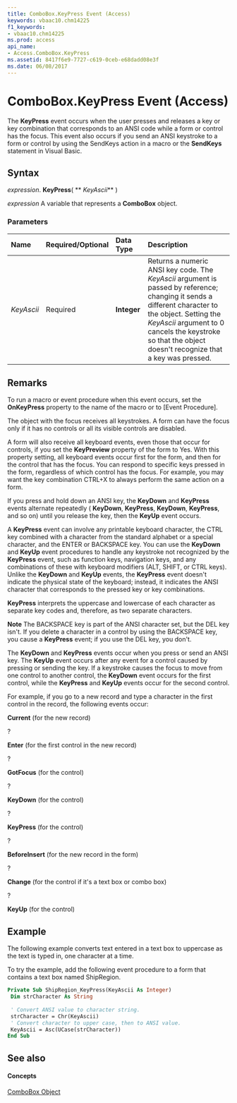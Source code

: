 ```yaml
---
title: ComboBox.KeyPress Event (Access)
keywords: vbaac10.chm14225
f1_keywords:
- vbaac10.chm14225
ms.prod: access
api_name:
- Access.ComboBox.KeyPress
ms.assetid: 8417f6e9-7727-c619-0ceb-e68dadd08e3f
ms.date: 06/08/2017
---
```



# ComboBox.KeyPress Event (Access)

The **KeyPress** event occurs when the user presses and releases a key or key combination that corresponds to an ANSI code while a form or control has the focus. This event also occurs if you send an ANSI keystroke to a form or control by using the SendKeys action in a macro or the **SendKeys** statement in Visual Basic.


## Syntax

 _expression_. **KeyPress**( ** _KeyAscii_** )

 _expression_ A variable that represents a **ComboBox** object.


### Parameters



|**Name**|**Required/Optional**|**Data Type**|**Description**|
|:-----|:-----|:-----|:-----|
| _KeyAscii_|Required|**Integer**| Returns a numeric ANSI key code. The _KeyAscii_ argument is passed by reference; changing it sends a different character to the object. Setting the _KeyAscii_ argument to 0 cancels the keystroke so that the object doesn't recognize that a key was pressed.|

## Remarks

To run a macro or event procedure when this event occurs, set the **OnKeyPress** property to the name of the macro or to [Event Procedure].

The object with the focus receives all keystrokes. A form can have the focus only if it has no controls or all its visible controls are disabled.

A form will also receive all keyboard events, even those that occur for controls, if you set the **KeyPreview** property of the form to Yes. With this property setting, all keyboard events occur first for the form, and then for the control that has the focus. You can respond to specific keys pressed in the form, regardless of which control has the focus. For example, you may want the key combination CTRL+X to always perform the same action on a form.

If you press and hold down an ANSI key, the **KeyDown** and **KeyPress** events alternate repeatedly ( **KeyDown**, **KeyPress**, **KeyDown**, **KeyPress**, and so on) until you release the key, then the **KeyUp** event occurs.

A **KeyPress** event can involve any printable keyboard character, the CTRL key combined with a character from the standard alphabet or a special character, and the ENTER or BACKSPACE key. You can use the **KeyDown** and **KeyUp** event procedures to handle any keystroke not recognized by the **KeyPress** event, such as function keys, navigation keys, and any combinations of these with keyboard modifiers (ALT, SHIFT, or CTRL keys). Unlike the **KeyDown** and **KeyUp** events, the **KeyPress** event doesn't indicate the physical state of the keyboard; instead, it indicates the ANSI character that corresponds to the pressed key or key combinations.

 **KeyPress** interprets the uppercase and lowercase of each character as separate key codes and, therefore, as two separate characters.


 **Note**  The BACKSPACE key is part of the ANSI character set, but the DEL key isn't. If you delete a character in a control by using the BACKSPACE key, you cause a **KeyPress** event; if you use the DEL key, you don't.

The **KeyDown** and **KeyPress** events occur when you press or send an ANSI key. The **KeyUp** event occurs after any event for a control caused by pressing or sending the key. If a keystroke causes the focus to move from one control to another control, the **KeyDown** event occurs for the first control, while the **KeyPress** and **KeyUp** events occur for the second control.

For example, if you go to a new record and type a character in the first control in the record, the following events occur:

 **Current** (for the new record)

?

 **Enter** (for the first control in the new record)

?

 **GotFocus** (for the control)

?

 **KeyDown** (for the control)

?

 **KeyPress** (for the control)

?

 **BeforeInsert** (for the new record in the form)

?

 **Change** (for the control if it's a text box or combo box)

?

 **KeyUp** (for the control)


## Example

The following example converts text entered in a text box to uppercase as the text is typed in, one character at a time.

To try the example, add the following event procedure to a form that contains a text box named ShipRegion.




```vb
Private Sub ShipRegion_KeyPress(KeyAscii As Integer) 
 Dim strCharacter As String 
 
 ' Convert ANSI value to character string. 
 strCharacter = Chr(KeyAscii) 
 ' Convert character to upper case, then to ANSI value. 
 KeyAscii = Asc(UCase(strCharacter)) 
End Sub
```


## See also


#### Concepts


[ComboBox Object](combobox-object-access.md)

